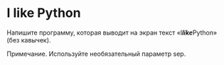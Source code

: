 # I like Python

Напишите программу, которая выводит на экран текст «I***like***Python» (без кавычек).

Примечание. Используйте необязательный параметр sep.